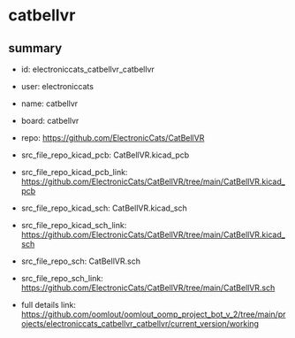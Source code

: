 # catbellvr
 
## summary 
* id: electroniccats_catbellvr_catbellvr
* user: electroniccats
* name: catbellvr
* board: catbellvr
* repo: https://github.com/ElectronicCats/CatBellVR
* src_file_repo_kicad_pcb: CatBellVR.kicad_pcb
* src_file_repo_kicad_pcb_link: https://github.com/ElectronicCats/CatBellVR/tree/main/CatBellVR.kicad_pcb
* src_file_repo_kicad_sch: CatBellVR.kicad_sch
* src_file_repo_kicad_sch_link: https://github.com/ElectronicCats/CatBellVR/tree/main/CatBellVR.kicad_sch

* src_file_repo_sch: CatBellVR.sch
* src_file_repo_sch_link: https://github.com/ElectronicCats/CatBellVR/tree/main/CatBellVR.sch
* full details link: https://github.com/oomlout/oomlout_oomp_project_bot_v_2/tree/main/projects/electroniccats_catbellvr_catbellvr/current_version/working  






